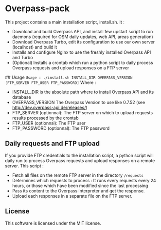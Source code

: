 # Overpass-pack
This project contains a main installation script, install.sh. It :
* Download and build Overpass API, and install few upstart script to run
daemons (required for OSM daily updates, web API, areas generation)
* Download Overpass Turbo, edit its configuration to use our own server
(localhost) and build it
* Installs and configure Nginx to use the freshly installed Overpass API
and Turbo
* (Optional) Installs a crontab which run a python script to daily process Overpass requests and upload responses
on a FTP server

## Usage
`Usage : ./install.sh INSTALL_DIR OVERPASS_VERSION [FTP_SERVER FTP_USER FTP_PASSWORD]`
Where :
* INSTALL_DIR is the absolute path where to install Overpass API
and its database
* OVERPASS_VERSION The Overpass Version to use like 0.7.52
(see http://dev.overpass-api.de/releases/)
* FTP_SERVER (optionnal): The FTP server on which to upload requests results processed by the crontab
* FTP_USER (optionnal): The FTP user
* FTP_PASSWORD (optionnal): The FTP password

## Daily requests and FTP upload
If you provide FTP credentials to the installation script, a python script will daily run to process Overpass requests
and upload responses on a remote server. This script :
* Fetch all files on the remote FTP server in the directory `/requests`
* Determines which requests to process : It runs every requests every 24 hours, or those which have been modified since
the last processing
* Pass its content to the Overpass interpreter and get the response.
* Upload each responses in a separate file on the FTP server.

## License
This software is licensed under the MIT license.

